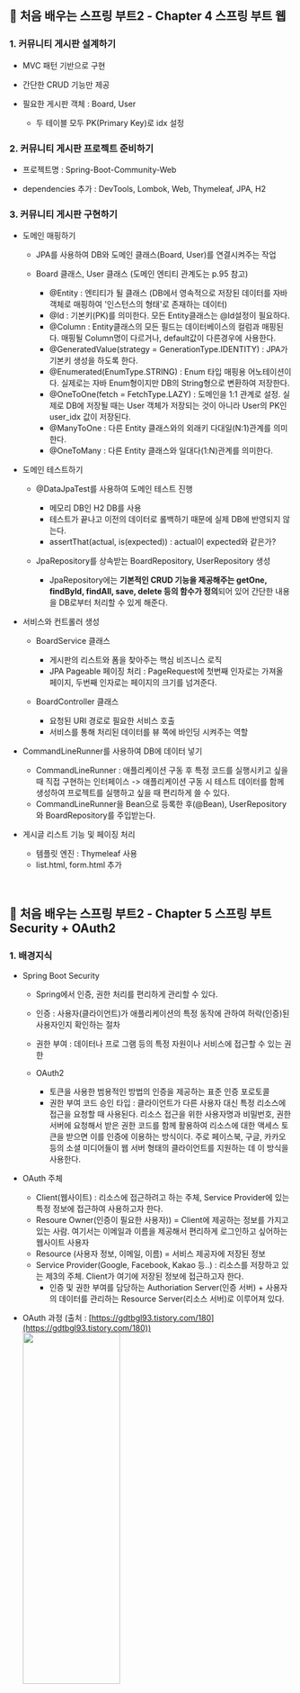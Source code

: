 ## :cherry_blossom: 처음 배우는 스프링 부트2 - Chapter 4 스프링 부트 웹

### 1. 커뮤니티 게시판 설계하기
* MVC 패턴 기반으로 구현

* 간단한 CRUD 기능만 제공

* 필요한 게시판 객체 : Board, User
  * 두 테이블 모두 PK(Primary Key)로 idx 설정

### 2. 커뮤니티 게시판 프로젝트 준비하기
* 프로젝트명 : Spring-Boot-Community-Web

* dependencies 추가 : DevTools, Lombok, Web, Thymeleaf, JPA, H2

### 3. 커뮤니티 게시판 구현하기
* 도메인 매핑하기
  * JPA를 사용하여 DB와 도메인 클래스(Board, User)를 연결시켜주는 작업

  * Board 클래스, User 클래스 (도메인 엔티티 관계도는 p.95 참고)
    * @Entity : 엔티티가 될 클래스 (DB에서 영속적으로 저장된 데이터를 자바 객체로 매핑하여 '인스턴스의 형태'로 존재하는 데이터)
    * @Id : 기본키(PK)를 의미한다. 모든 Entity클래스는 @Id설정이 필요하다.
    * @Column :  Entity클래스의 모든 필드는 데이터베이스의 컬럼과 매핑된다. 매핑될 Column명이 다르거나, default값이 다른경우에 사용한다.
    * @GeneratedValue(strategy = GenerationType.IDENTITY) : JPA가 기본키 생성을 하도록 한다.
    * @Enumerated(EnumType.STRING) : Enum 타입 매핑용 어노테이션이다. 실제로는 자바 Enum형이지만 DB의 String형으로 변환하여 저장한다.
    * @OneToOne(fetch = FetchType.LAZY) : 도메인을 1:1 관계로 설정. 실제로 DB에 저장될 때는 User 객체가 저장되는 것이 아니라 User의 PK인 user_idx 값이 저장된다.
    * @ManyToOne : 다른 Entity 클래스와의 외래키 다대일(N:1)관계를 의미한다.
    * @OneToMany : 다른 Entity 클래스와 일대다(1:N)관계를 의미한다.

* 도메인 테스트하기
  * @DataJpaTest를 사용하여 도메인 테스트 진행
    * 메모리 DB인 H2 DB를 사용
    * 테스트가 끝나고 이전의 데이터로 롤백하기 때문에 실제 DB에 반영되지 않는다.
    * assertThat(actual, is(expected)) : actual이 expected와 같은가?

  * JpaRepository를 상속받는 BoardRepository, UserRepository 생성
    * JpaRepository에는 **기본적인 CRUD 기능을 제공해주는 getOne, findById, findAll, save, delete 등의 함수가 정의**되어 있어 간단한 내용을 DB로부터 처리할 수 있게 해준다.

* 서비스와 컨트롤러 생성
  * BoardService 클래스
    * 게시판의 리스트와 폼을 찾아주는 핵심 비즈니스 로직
    * JPA Pageable 페이징 처리 : PageRequest에 첫번째 인자로는 가져올 페이지, 두번째 인자로는 페이지의 크기를 넘겨준다.

  * BoardController 클래스
    * 요청된 URI 경로로 필요한 서비스 호출
    * 서비스를 통해 처리된 데이터를 뷰 쪽에 바인딩 시켜주는 역할

* CommandLineRunner를 사용하여 DB에 데이터 넣기
  * CommandLineRunner : 애플리케이션 구동 후 특정 코드를 실행시키고 싶을 때 직접 구현하는 인터페이스 -> 애플리케이션 구동 시 테스트 데이터를 함께 생성하여 프로젝트를 실행하고 싶을 때 편리하게 쓸 수 있다.
  * CommandLineRunner을 Bean으로 등록한 후(@Bean), UserRepository와 BoardRepository를 주입받는다.

* 게시글 리스트 기능 및 페이징 처리
  * 템플릿 엔진 : Thymeleaf 사용
  * list.html, form.html 추가

<br>

## :cherry_blossom: 처음 배우는 스프링 부트2 - Chapter 5 스프링 부트 Security + OAuth2

### 1. 배경지식
* Spring Boot Security
  * Spring에서 인증, 권한 처리를 편리하게 관리할 수 있다.

  * 인증 : 사용자(클라이언트)가 애플리케이션의 특정 동작에 관하여 허락(인증)된 사용자인지 확인하는 절차

  * 권한 부여 : 데이터나 프로 그램 등의 특정 자원이나 서비스에 접근할 수 있는 권한

  * OAuth2
    * 토큰을 사용한 범용적인 방법의 인증을 제공하는 표준 인증 포로토콜
    * 권한 부여 코드 승인 타입 : 클라이언트가 다른 사용자 대신 특정 리소스에 접근을 요청할 때 사용된다. 리소스 접근을 위한 사용자명과 비밀번호, 권한 서버에 요청해서 받은 권한 코드를 함께 활용하여 리소스에 대한 액세스 토큰을 받으면 이를 인증에 이용하는 방식이다. 주로 페이스북, 구글, 카카오 등의 소셜 미디어들이 웹 서버 형태의 클라이언트를 지원하는 데 이 방식을 사용한다.

* OAuth 주체
  * Client(웹사이트) : 리소스에 접근하려고 하는 주체, Service Provider에 있는 특정 정보에 접근하여 사용하고자 한다.
  * Resoure Owner(인증이 필요한 사용자)) = Client에 제공하는 정보를 가지고 있는 사람. 여기서는 이메일과 이름을 제공해서 편리하게 로그인하고 싶어하는 웹사이트 사용자
  * Resource (사용자 정보, 이메일, 이름) = 서비스 제공자에 저장된 정보
  * Service Provider(Google, Facebook, Kakao 등..) : 리소스를 저장하고 있는 제3의 주체. Client가 여기에 저장된 정보에 접근하고자 한다.
    * 인증 및 권한 부여를 담당하는 Authoriation Server(인증 서버) + 사용자의 데이터를 관리하는 Resource Server(리소스 서버)로 이루어져 있다.

* OAuth 과정 (출처 : [https://gdtbgl93.tistory.com/180](https://gdtbgl93.tistory.com/180))   
  <img src="https://user-images.githubusercontent.com/61045469/107243524-6d71fb80-6a70-11eb-979e-37855615ac93.png" width="60%" height="40%"></img><br/>
  * Service Provider에 Client 정보 등록
    * 1. Service Provider에 Client를 등록하면 Client별로 고유하게 식별할 수 있는 Client Id와 Secret Key가 생성된다.
    * 2. Redirect URI를 등록한다. Redirect URI는 Service Provider가 Client에게 임시출입증과 같은 Access Token과 토큰을 발급받기 위해 사용하는 Authentication Code를 전해주는 경로이다.   <br/>

  <img src="https://user-images.githubusercontent.com/61045469/107243569-7c58ae00-6a70-11eb-91fd-29843f1529b8.png" width="60%" height="40%"></img><br/>
  * Client의 인증 요청 & 권한 부여 요청
    * 3. Resource Owner가 Client에 접속하여 '구글 아이디로 가입' 클릭
    * 4. Client Page에서는 Service Provider에 권한을 부여하기 위해 Resource Owner의 승인을 요청한다.
    * 5. 권한 인증을 요청할 때는 Client Id와 사용할 리소스의 범위를 나타내는 Scope, 그리고 Resource Owner의 리소스 사용 승인 시 임시 토큰인 Authorization Code를 전달할 Redirect Url을 함께 파라미터로 넘겨준다.
    * 6. Service Provider에서는 Resource Owner가 로그인하여 리소스 사용을 승인할 수 있는 페이지로 302 코드 응답을 통해 슬쩍 Resource Owner를 이동시킨다.
    * 7. 이 페이지는 Client가 사용할 권한 목록을 Resource Owner에게 명시적으로 보여주며, Resource Owner는 이에 동의 시 "나는 이 Client가 Scope에 명시한 범위 안에 있는 내 데이터에 접근할 권한을 부여하는 것에 동의한다."라고 말하는 것과 같다.   
    <img src="https://user-images.githubusercontent.com/61045469/107242044-e96b4400-6a6e-11eb-9a6b-de6de20cdebb.png" width="50%" height="30%"></img><br/><br/>

  <img src="https://user-images.githubusercontent.com/61045469/107243651-8ed2e780-6a70-11eb-81b9-d22060c97edc.png" width="60%" height="40%"></img><br/>
  * 인증 성공 시 Authentication Code 부여
    * 8. Resource Owner가 인증 및 권한 사용 승인까지 마치면, Service Provider의 인증 서버는 Access Token을 발행받기 위한 Authentication Code를 302 상태 코드를 통해 Client에게 전달한다.
      * 302 상태 코드는 URL을 Redirect시킨다는 뜻으로 Response Header에 설정된 Location필드에 있는 URL로 사용자를 이동시킬 수 있다.
      * Authentication Code(인가 코드)는 "이 Client는 Resource Owner에게 사용 허락을 받았음"이라고 적혀있는 증서라고 생각하면 된다.   <br/>
  
  <img src="https://user-images.githubusercontent.com/61045469/107243739-aa3df280-6a70-11eb-8dd4-9c55432cb129.png" width="60%" height="40%"></img><br/>
  * Access Token 발행 요청
    * 9. Client는 서비스 제공자에게 Client Id와 Secret Key, Access Token이 발행되면, Authentication Code를 발급 받을때 사용했던 Redirect URL, Resource Owner에게 받은 Authentication Code(인가 코드)를 가지고 Authentication Server에 Access Token 발행 요청을 한다.
    * 10. Service Provider의 Authoriation Server(인증 서버)는 리소스에 접근할 수 있는 Access Token을 발행하고 Client에게 보내준다.   <br/>

  <img src="https://user-images.githubusercontent.com/61045469/107243790-b5911e00-6a70-11eb-8b2e-ba981c6ef8cc.png" width="60%" height="40%"></img><br/>
  * 리소스에 접근 요청
    * 11. Access Token을 받으면 Client는 이 토큰을 통해 Resource Server에서 사용자의 정보에 접근한다.
 